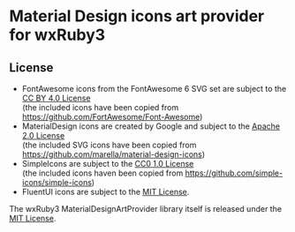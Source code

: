 
# Material Design icons art provider for wxRuby3

## License

- FontAwesome icons from the FontAwesome 6 SVG set are subject to the [CC BY 4.0 License](CCBY4.0-LICENSE)<br>
  (the included icons have been copied from https://github.com/FortAwesome/Font-Awesome)
- MaterialDesign icons are created by Google and subject to the [Apache 2.0 License](Apache2.0-LICENSE)<br>
  (the included SVG icons have been copied from https://github.com/marella/material-design-icons)
- SimpleIcons are subject to the [CC0 1.0 License](CC01.0-LICENSE.md)<br>
  (the included icons haven been copied from https://github.com/simple-icons/simple-icons)
- FluentUI icons are subject to the [MIT License](LICENSE).

The wxRuby3 MaterialDesignArtProvider library itself is released under the [MIT License](LICENSE).
